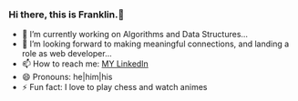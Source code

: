 ### Hi there, this is Franklin.👋

- 🔭 I’m currently working on Algorithms and Data Structures...
- 🤔 I’m looking forward to making meaningful connections, and landing a role as web developer...
- 📫 How to reach me: <a href='https://www.linkedin.com/in/franklin-bado/'> MY LinkedIn </a>
- 😄 Pronouns: he|him|his
- ⚡ Fun fact: I love to play chess and watch animes

